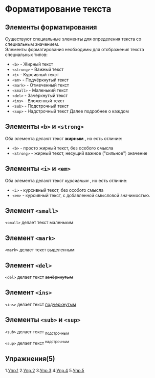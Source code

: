 # Форматирование текста
## Элементы форматирования
Существуют специальные элементы для определения текста со специальным значением.<br>
Элементы форматирования необходимы для отображения текста специальных типов:
* `<b>` - Жирный текст
* `<strong>` - Важный текст
* `<i>` - Курсивный текст
* `<em>` - Подчёркнутый текст
* `<mark>` - Отмеченный текст
* `<small>` - Маленький текст
* `<del>` - Зачёркнутый текст
* `<ins>` - Вложенный текст
* `<sub>` - Подстрочный текст
* `<sup>` - Надстрочный текст
Далее подробнее о каждом

## Элементы `<b>` и `<strong>`
Оба элемента делают текст **жирным** , но есть отличие:
* `<b>` - просто жирный текст, без особого смысла
* `<strong>` - жирный текст, несущий важное ("сильное") значение

## Элементы `<i>` и `<em>`
Оба элемента делают текст _курсивным_ , но есть отличие:
* `<i>` - курсивный текст, без особого смысла
* `<em>` - курсивный текст, с добавленной смысловой значимостью.

## Элемент `<small>`
`<small>` делает текст маленьким

## Элемент `<mark>`
`<mark>` делает текст выделенным

## Элемент `<del>`
`<del>` делает текст ~~зачёркнутым~~

## Элемент `<ins>`
`<ins>` делает текст <ins>подчёркнутым</ins>

## Элементы `<sub>` и `<sup>`
`<sub>` делает текст <sub>подстрочным</sub><br>

`<sup>` делает текст <sup>надстрочным</sup>

## Упражнения(5)
1.[Упр.1](https://codepen.io/Learde/pen/XqpBJP)
2.[Упр.2](https://codepen.io/Learde/pen/ELZpRB)
3.[Упр.3](https://codepen.io/Learde/pen/jxyppK)
4.[Упр.4](https://codepen.io/Learde/pen/mLRjGW)
5.[Упр.5](https://codepen.io/Learde/pen/qYRyJd)

